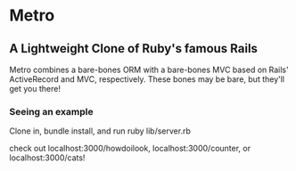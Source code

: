 # Metro

## A Lightweight Clone of Ruby's famous Rails

Metro combines a bare-bones ORM with a bare-bones MVC based on Rails' ActiveRecord and MVC, respectively. These bones may be bare, but they'll get you there!

### Seeing an example

Clone in, bundle install, and run ruby lib/server.rb

check out localhost:3000/howdoilook,
localhost:3000/counter, 
or localhost:3000/cats!
